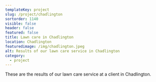 ```yaml
---
templateKey: project
slug: /project/chadlington
sortorder: 1140
visible: false
header: false
featured: false
title: Lawn care in Chadlington
location: Chadlington
featuredimage: /img/chadlington.jpeg
alt: Results of our lawn care service in Chadlington
category:
  - project
---
```


These are the results of our lawn care service at a client in Chadlington.
